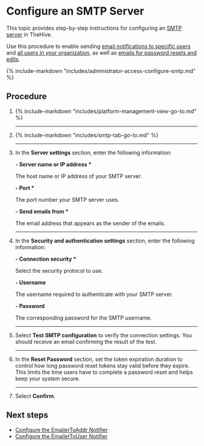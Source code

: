 # Configure an SMTP Server

This topic provides step-by-step instructions for configuring an [SMTP server](about-smtp.md) in TheHive.

Use this procedure to enable sending [email notifications to specific users](../../user-guides/organization/configure-organization/manage-notifications/notifiers/email-to-addr.md) and [all users in your organization](../../user-guides/organization/configure-organization/manage-notifications/notifiers/email-to-users.md), as well as [emails for password resets and edits](../../user-guides/manage-password.md).

{% include-markdown "includes/administrator-access-configure-smtp.md" %}

<h2>Procedure</h2>

1. {% include-markdown "includes/platform-management-view-go-to.md" %}

    ---

2. {% include-markdown "includes/smtp-tab-go-to.md" %}

    ---

3. In the **Server settings** section, enter the following information:

    **- Server name or IP address \***

    The host name or IP address of your SMTP server.

    **- Port \***

    The port number your SMTP server uses.

    **- Send emails from \***

    The email address that appears as the sender of the emails.

    ---

4. In the **Security and authentication settings** section, enter the following information:

    **- Connection security \***

    Select the security protocol to use.

    **- Username**

    The username required to authenticate with your SMTP server.

    **- Password**

    The corresponding password for the SMTP username.

    ---

5. Select **Test SMTP configuration** to verify the connection settings. You should receive an email confirming the result of the test.

    ---

6. In the **Reset Password** section, set the token expiration duration to control how long password reset tokens stay valid before they expire. This limits the time users have to complete a password reset and helps keep your system secure.

    ---

7. Select **Confirm**.

<h2>Next steps</h2>

* [Configure the EmailerToAddr Notifier](../../user-guides/organization/configure-organization/manage-notifications/notifiers/email-to-addr.md)
* [Configure the EmailerToUser Notifier](../../user-guides/organization/configure-organization/manage-notifications/notifiers/email-to-users.md)